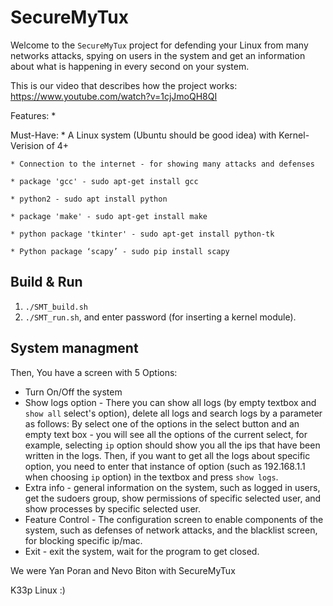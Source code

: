 # SecureMyTux #

Welcome to the `SecureMyTux` project for defending your Linux from many networks attacks, spying on users in the system and get an information about what is happening in every second on your system.


This is our video that describes how the project works: https://www.youtube.com/watch?v=1cjJmoQH8QI

Features:
	*

Must-Have:
	* A Linux system (Ubuntu should be good idea) with Kernel-Verision of 4+
	
	* Connection to the internet - for showing many attacks and defenses
	
    * package 'gcc' - sudo apt-get install gcc
	
    * python2 - sudo apt install python
	
    * package 'make' - sudo apt-get install make
	
    * python package 'tkinter' - sudo apt-get install python-tk
	
    * Python package ‘scapy’ - sudo pip install scapy


## Build & Run ##
1. `./SMT_build.sh`
2. `./SMT_run.sh`, and enter password (for inserting a kernel module).

## System managment ##
Then, You have a screen with 5 Options:
* Turn On/Off the system
* Show logs option - There you can show all logs (by empty textbox and `show all` select's option), delete all logs and search logs by a parameter as follows:
	By select one of the options in the select button and an empty text box - you will see all the options of the current select, for example, selecting `ip` option should show you all the ips that have been written in the logs.
	Then, if you want to get all the logs about specific option, you need to enter that instance of option (such as 192.168.1.1 when choosing `ip` option) in the textbox and press `show logs`.
* Extra info - general information on the system, such as logged in users, get the sudoers group, show permissions of specific selected user, and show processes by specific selected user.
* Feature Control - The configuration screen to enable components of the system, such as defenses of network attacks, and the blacklist screen, for blocking specific ip/mac.
* Exit - exit the system, wait for the program to get closed.

We were Yan Poran and Nevo Biton with SecureMyTux

K33p Linux :)
